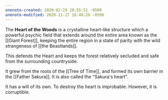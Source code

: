 ```yaml
---
onenote-created: 2020-02-29 20:55:51 -0500
onenote-modified: 2020-11-27 16:48:26 -0500
---
```

The **Heart of the Woods** is a crystalline heart-like structure which a powerful psychic field that extends around the entire area known as the [[Giant Forest]], keeping the entire region in a state of parity with the wild strangeness of [[the Beastlands]]. 

This defends the Heart and keeps the forest relatively secluded and safe from the surrounding countryside.

It grew from the roots of the [[Tree of Time]], and formed its own barrier in the [[Father Sakura]]. It is also called the "Sakura's heart".

It has a will of its own. To destroy the heart is improbable. However, it is corruptible.
